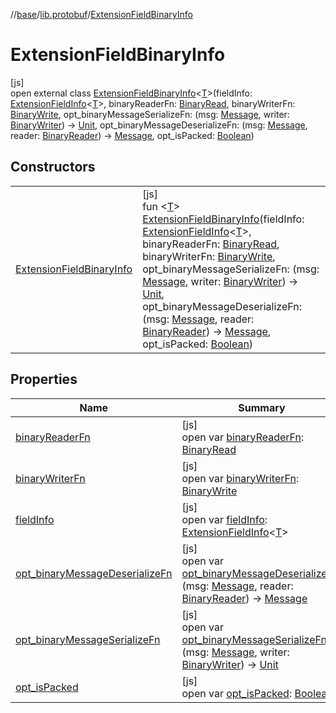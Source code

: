 //[base](../../../index.md)/[lib.protobuf](../index.md)/[ExtensionFieldBinaryInfo](index.md)

# ExtensionFieldBinaryInfo

[js]\
open external class [ExtensionFieldBinaryInfo](index.md)&lt;[T](index.md)&gt;(fieldInfo: [ExtensionFieldInfo](../-extension-field-info/index.md)&lt;[T](index.md)&gt;, binaryReaderFn: [BinaryRead](../index.md#-912733953%2FClasslikes%2F-431612152), binaryWriterFn: [BinaryWrite](../index.md#-2100345842%2FClasslikes%2F-431612152), opt_binaryMessageSerializeFn: (msg: [Message](../-message/index.md), writer: [BinaryWriter](../-binary-writer/index.md)) -&gt; [Unit](https://kotlinlang.org/api/latest/jvm/stdlib/kotlin/-unit/index.html), opt_binaryMessageDeserializeFn: (msg: [Message](../-message/index.md), reader: [BinaryReader](../-binary-reader/index.md)) -&gt; [Message](../-message/index.md), opt_isPacked: [Boolean](https://kotlinlang.org/api/latest/jvm/stdlib/kotlin/-boolean/index.html))

## Constructors

| | |
|---|---|
| [ExtensionFieldBinaryInfo](-extension-field-binary-info.md) | [js]<br>fun &lt;[T](index.md)&gt; [ExtensionFieldBinaryInfo](-extension-field-binary-info.md)(fieldInfo: [ExtensionFieldInfo](../-extension-field-info/index.md)&lt;[T](index.md)&gt;, binaryReaderFn: [BinaryRead](../index.md#-912733953%2FClasslikes%2F-431612152), binaryWriterFn: [BinaryWrite](../index.md#-2100345842%2FClasslikes%2F-431612152), opt_binaryMessageSerializeFn: (msg: [Message](../-message/index.md), writer: [BinaryWriter](../-binary-writer/index.md)) -&gt; [Unit](https://kotlinlang.org/api/latest/jvm/stdlib/kotlin/-unit/index.html), opt_binaryMessageDeserializeFn: (msg: [Message](../-message/index.md), reader: [BinaryReader](../-binary-reader/index.md)) -&gt; [Message](../-message/index.md), opt_isPacked: [Boolean](https://kotlinlang.org/api/latest/jvm/stdlib/kotlin/-boolean/index.html)) |

## Properties

| Name | Summary |
|---|---|
| [binaryReaderFn](binary-reader-fn.md) | [js]<br>open var [binaryReaderFn](binary-reader-fn.md): [BinaryRead](../index.md#-912733953%2FClasslikes%2F-431612152) |
| [binaryWriterFn](binary-writer-fn.md) | [js]<br>open var [binaryWriterFn](binary-writer-fn.md): [BinaryWrite](../index.md#-2100345842%2FClasslikes%2F-431612152) |
| [fieldInfo](field-info.md) | [js]<br>open var [fieldInfo](field-info.md): [ExtensionFieldInfo](../-extension-field-info/index.md)&lt;[T](index.md)&gt; |
| [opt_binaryMessageDeserializeFn](opt_binary-message-deserialize-fn.md) | [js]<br>open var [opt_binaryMessageDeserializeFn](opt_binary-message-deserialize-fn.md): (msg: [Message](../-message/index.md), reader: [BinaryReader](../-binary-reader/index.md)) -&gt; [Message](../-message/index.md) |
| [opt_binaryMessageSerializeFn](opt_binary-message-serialize-fn.md) | [js]<br>open var [opt_binaryMessageSerializeFn](opt_binary-message-serialize-fn.md): (msg: [Message](../-message/index.md), writer: [BinaryWriter](../-binary-writer/index.md)) -&gt; [Unit](https://kotlinlang.org/api/latest/jvm/stdlib/kotlin/-unit/index.html) |
| [opt_isPacked](opt_is-packed.md) | [js]<br>open var [opt_isPacked](opt_is-packed.md): [Boolean](https://kotlinlang.org/api/latest/jvm/stdlib/kotlin/-boolean/index.html) |
